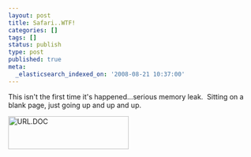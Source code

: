 ```yaml
---
layout: post
title: Safari..WTF!
categories: []
tags: []
status: publish
type: post
published: true
meta:
  _elasticsearch_indexed_on: '2008-08-21 10:37:00'
---
```

<p>This isn&#039;t the first time it&#039;s happened...serious memory leak.&nbsp; Sitting on a blank page, just going up and up and up. </p>  <p><a href="/blogengine/image.axd?picture=WindowsLiveWriter/Safari.WTF_A381/%7B%25URL.DOC.png"><img style="border-color:initial;border-style:initial;border-width:0;" src="/blogengine/image.axd?picture=WindowsLiveWriter/Safari.WTF_A381/%7B%25URL.DOC_thumb.png" border="0" alt=" URL.DOC" width="244" height="67" /></a></p>
